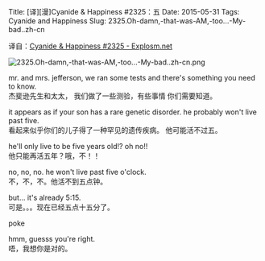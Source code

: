 Title: [译][漫]Cyanide & Happiness #2325：五
Date: 2015-05-31
Tags: Cyanide and Happiness
Slug: 2325.Oh-damn,-that-was-AM,-too...-My-bad..zh-cn

译自：[Cyanide & Happiness #2325 - Explosm.net](http://explosm.net/comics/2325/)


![2325.Oh-damn,-that-was-AM,-too...-My-bad..zh-cn.png](/static/images/comics/2325.Oh-damn,-that-was-AM,-too...-My-bad..zh-cn.png)



mr. and mrs. jefferson,
we ran some tests and
there's something you need
to know.            
杰斐逊先生和太太，
我们做了一些测验，有些事情
你们需要知道。


it appears as if your
son has a rare genetic disorder.
he probably won't live past five.       
看起来似乎你们的儿子得了一种罕见的遗传疾病。
他可能活不过五。


he'll only live to be five
years old!? oh no!!     
他只能再活五年？哦，不！！

no, no, no. he won't
live past five o'clock.     
不，不，不。他活不到五点钟。

but... it's already 5:15.       
可是。。。现在已经五点十五分了。

poke        


hmm, guesss you're right.       
唔，我想你是对的。

